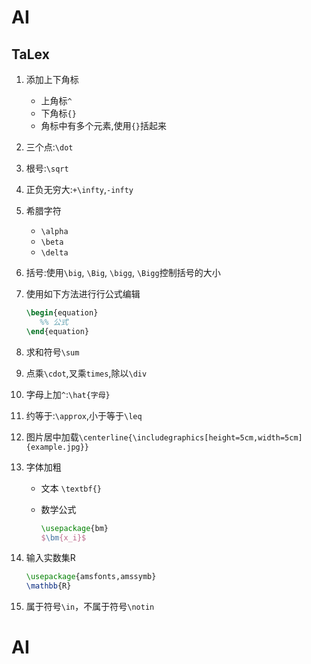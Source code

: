 # AI

## TaLex

1. 添加上下角标

   * 上角标`^`
   * 下角标`{}`
   * 角标中有多个元素,使用`{}`括起来

2. 三个点:`\dot`

3. 根号:`\sqrt`

4. 正负无穷大:`+\infty`,`-infty`

5. 希腊字符

   * `\alpha`
   * `\beta`
   * `\delta`

6. 括号:使用`\big`, `\Big`, `\bigg`, `\Bigg`控制括号的大小

7. 使用如下方法进行行公式编辑

   ```tex
   \begin{equation}
      %% 公式
   \end{equation}
   ```

8. 求和符号`\sum`

9. 点乘`\cdot`,叉乘`times`,除以`\div`

10. 字母上加`^`:`\hat{字母}`

11. 约等于:`\approx`,小于等于`\leq`

12. 图片居中加载`\centerline{\includegraphics[height=5cm,width=5cm]{example.jpg}}`

13. 字体加粗

    * 文本  `\textbf{}`

    * 数学公式

      ```tex
      \usepackage{bm}
      $\bm{x_i}$
      ```

14. 输入实数集R

    ```tex
    \usepackage{amsfonts,amssymb}
    \mathbb{R}
    ```

15. 属于符号`\in`，不属于符号`\notin`
# AI
